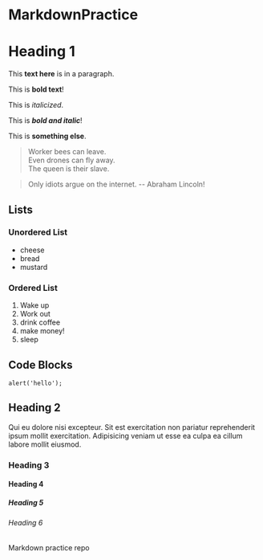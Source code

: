 # MarkdownPractice

# Heading 1
This **text here** is in a paragraph.

This is **bold text**!

This is *italicized*.

This is ***bold and italic***!

This is __something else__.

> Worker bees can leave.  
> Even drones can fly away.  
> The queen is their slave.  

> Only idiots argue on the internet. -- Abraham Lincoln!

## Lists

### Unordered List
- cheese
- bread
- mustard

### Ordered List
1. Wake up
2. Work out
3. drink coffee
4. make money!
5. sleep

## Code Blocks

`alert('hello');`

## Heading 2
Qui eu dolore nisi excepteur. Sit est exercitation non pariatur reprehenderit ipsum mollit exercitation. Adipisicing veniam ut esse ea culpa ea cillum labore mollit eiusmod.

### Heading 3


#### Heading 4
##### Heading 5
###### Heading 6

Markdown practice repo
